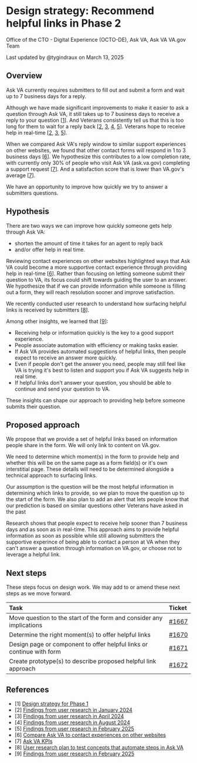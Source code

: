# Design strategy: Recommend helpful links in Phase 2

Office of the CTO - Digital Experience (OCTO-DE), Ask VA, Ask VA VA.gov Team

Last updated by @tygindraux on March 13, 2025

## Overview

Ask VA currently requires submitters to fill out and submit a form and wait up to 7 business days for a reply.

Although we have made significant improvements to make it easier to ask a question through Ask VA, it still takes up to 7 business days to receive a reply to your question [[1](https://github.com/department-of-veterans-affairs/va.gov-team/blob/master/products/ask-va/design/Strategy/Phase%201/2024-04%20Design%20strategy%3A%20Phase%201.md)]. And Veterans consistently tell us that this is too long for them to wait for a reply back [[2](https://github.com/department-of-veterans-affairs/va.gov-team/blob/master/products/ask-va/design/User%20research/01-2024%20Submit%20an%20inquiry/Findings.md#finding-7-veterans-who-are-familiar-with-other-va-services-expect-ask-va-to-work-similarly--and-it-may-be-unclear-when-to-use-ask-va-or-another-service), [3](https://github.com/department-of-veterans-affairs/va.gov-team/blob/master/products/ask-va/design/User%20research/04-2024%20Progress%20bar/Findings.md#additional-insights), [4](https://github.com/department-of-veterans-affairs/va.gov-team/blob/master/products/ask-va/design/User%20research/07-2024%20Assistive%20tech/Form/Findings.md#finding-1-most-veterans-can-easily-complete-the-form-without-help-but-struggle-to-imagine-using-ask-va-over-another-tool), [5](https://github.com/department-of-veterans-affairs/va.gov-team/blob/master/products/ask-va/design/User%20research/01-2025%20Automation%20concept%20testing/Findings.md#details-of-findings)]. Veterans hope to receive help in real-time [[2](https://github.com/department-of-veterans-affairs/va.gov-team/blob/master/products/ask-va/design/User%20research/01-2024%20Submit%20an%20inquiry/Findings.md#finding-7-veterans-who-are-familiar-with-other-va-services-expect-ask-va-to-work-similarly--and-it-may-be-unclear-when-to-use-ask-va-or-another-service), [3](https://github.com/department-of-veterans-affairs/va.gov-team/blob/master/products/ask-va/design/User%20research/04-2024%20Progress%20bar/Findings.md#additional-insights), [5](https://github.com/department-of-veterans-affairs/va.gov-team/blob/master/products/ask-va/design/User%20research/01-2025%20Automation%20concept%20testing/Findings.md#details-of-findings)].

When we compared Ask VA's reply window to similar support experiences on other websites, we found that other contact forms will respond in 1 to 3 business days [[6](https://github.com/department-of-veterans-affairs/va.gov-team/blob/master/products/ask-va/design/User%20research/02-2025%20Comparative%20analysis/Compare%20Ask%20VA%20to%20contact%20experiences%20on%20other%20websites.md#insights)]. We hypothesize this contributes to a low completion rate, with currently only 30% of people who visit Ask VA (ask.va.gov) completing a support request [[7](https://github.com/department-of-veterans-affairs/va.gov-team/blob/master/products/ask-va/product/KPIs.md)]. And a satisfaction score that is lower than VA.gov's average [[7](https://github.com/department-of-veterans-affairs/va.gov-team/blob/master/products/ask-va/product/KPIs.md)].

We have an opportunity to improve how quickly we try to answer a submitters questions.

## Hypothesis

There are two ways we can improve how quickly someone gets help through Ask VA:
- shorten the amount of time it takes for an agent to reply back
- and/or offer help in real time.

Reviewing contact experiences on other websites highlighted ways that Ask VA could become a more supportive contact experience through providing help in real-time [[6](https://github.com/department-of-veterans-affairs/va.gov-team/blob/master/products/ask-va/design/User%20research/02-2025%20Comparative%20analysis/Compare%20Ask%20VA%20to%20contact%20experiences%20on%20other%20websites.md#insights)]. Rather than focusing on letting someone submit their question to VA, its focus could shift towards guiding the user to an answer. We hypothesize that if we can provide information while someone is filling out a form, they will reach resolution sooner and improve satisfaction.

We recently conducted user research to understand how surfacing helpful links is received by submitters [[8](https://github.com/department-of-veterans-affairs/va.gov-team/blob/master/products/ask-va/design/User%20research/01-2025%20Automation%20concept%20testing/Research%20plan.md)].

Among other insights, we learned that [[9](https://github.com/department-of-veterans-affairs/va.gov-team/blob/master/products/ask-va/design/User%20research/01-2025%20Automation%20concept%20testing/Findings.md#key-findings)]:
- Receiving help or information quickly is the key to a good support experience.
- People associate automation with efficiency or making tasks easier.
- If Ask VA provides automated suggestions of helpful links, then people expect to receive an answer more quickly.
- Even if people don't get the answer you need, people may still feel like VA is trying it's best to listen and support you if Ask VA suggests help in real time.
- If helpful links don't answer your question, you should be able to continue and send your question to VA.

These insights can shape our approach to providing help before someone submits their question.

## Proposed approach

We propose that we provide a set of helpful links based on information people share in the form. We will only link to content on VA.gov.

We need to determine which moment(s) in the form to provide help and whether this will be on the same page as a form field(s) or it's own interstitial page. These details will need to be determined alongside a technical approach to surfacing links.

Our assumption is the question will be the most helpful information in determining which links to provide, so we plan to move the question up to the start of the form. We also plan to add an alert that lets people know that our prediction is based on similar questions other Veterans have asked in the past

Research shows that people expect to receive help sooner than 7 business days and as soon as in real-time. This approach aims to provide helpful information as soon as possible while still allowing submitters the supportive experince of being able to contact a person at VA when they can't answer a question through information on VA.gov, or choose not to leverage a helpful link.

## Next steps

These steps focus on design work. We may add to or amend these next steps as we move forward.

|Task|Ticket|
|:--|:--|
|Move question to the start of the form and consider any implications|[#1667](https://github.com/department-of-veterans-affairs/ask-va/issues/1667)|
|Determine the right moment(s) to offer helpful links|[#1670](https://github.com/orgs/department-of-veterans-affairs/projects/1033/views/1?filterQuery=sprint%3A%22Sprint+47%22+label%3Adesign&pane=issue&itemId=2918596480&issue=department-of-veterans-affairs%7Cask-va%7C1670)|
|Design page or component to offer helpful links or continue with form|[#1671](https://github.com/orgs/department-of-veterans-affairs/projects/1033/views/1?filterQuery=sprint%3A%22Sprint+47%22+label%3Adesign&pane=issue&itemId=2918597940&issue=department-of-veterans-affairs%7Cask-va%7C1671)|
|Create prototype(s) to describe proposed helpful link approach|[#1672](https://github.com/orgs/department-of-veterans-affairs/projects/1033/views/1?filterQuery=sprint%3A%22Sprint+47%22+label%3Adesign&pane=issue&itemId=2918599032&issue=department-of-veterans-affairs%7Cask-va%7C1672)|

## References

- [1] [Design strategy for Phase 1](https://github.com/department-of-veterans-affairs/va.gov-team/blob/master/products/ask-va/design/Strategy/Phase%201/2024-04%20Design%20strategy%3A%20Phase%201.md)
- [2] [Findings from user research in January 2024](https://github.com/department-of-veterans-affairs/va.gov-team/blob/master/products/ask-va/design/User%20research/01-2024%20Submit%20an%20inquiry/Findings.md#finding-7-veterans-who-are-familiar-with-other-va-services-expect-ask-va-to-work-similarly--and-it-may-be-unclear-when-to-use-ask-va-or-another-service)
- [3] [Findings from user research in April 2024](https://github.com/department-of-veterans-affairs/va.gov-team/blob/master/products/ask-va/design/User%20research/04-2024%20Progress%20bar/Findings.md#additional-insights)
- [4] [Findings from user research in August 2024](https://github.com/department-of-veterans-affairs/va.gov-team/blob/master/products/ask-va/design/User%20research/07-2024%20Assistive%20tech/Form/Findings.md#finding-1-most-veterans-can-easily-complete-the-form-without-help-but-struggle-to-imagine-using-ask-va-over-another-tool)
- [5] [Findings from user research in February 2025](https://github.com/department-of-veterans-affairs/va.gov-team/blob/master/products/ask-va/design/User%20research/01-2025%20Automation%20concept%20testing/Findings.md#details-of-findings)
- [6] [Compare Ask VA to contact experiences on other websites](https://github.com/department-of-veterans-affairs/va.gov-team/blob/master/products/ask-va/design/User%20research/02-2025%20Comparative%20analysis/Compare%20Ask%20VA%20to%20contact%20experiences%20on%20other%20websites.md#insights)
- [7] [Ask VA KPIs](https://github.com/department-of-veterans-affairs/va.gov-team/blob/master/products/ask-va/product/KPIs.md) 
- [8] [User research plan to test concepts that automate steps in Ask VA](https://github.com/department-of-veterans-affairs/va.gov-team/blob/master/products/ask-va/design/User%20research/01-2025%20Automation%20concept%20testing/Research%20plan.md)
- [9] [Findings from user research in February 2025](https://github.com/department-of-veterans-affairs/va.gov-team/blob/master/products/ask-va/design/User%20research/01-2025%20Automation%20concept%20testing/Findings.md#key-findings)
